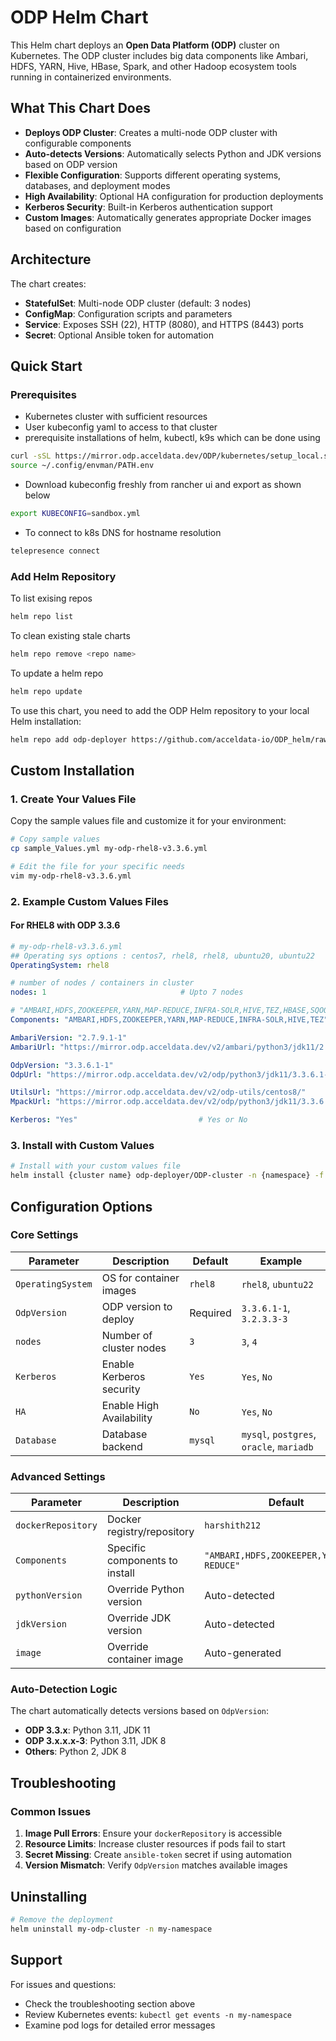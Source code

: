 # ODP Helm Chart

This Helm chart deploys an **Open Data Platform (ODP)** cluster on Kubernetes. The ODP cluster includes big data components like Ambari, HDFS, YARN, Hive, HBase, Spark, and other Hadoop ecosystem tools running in containerized environments.

## What This Chart Does

- **Deploys ODP Cluster**: Creates a multi-node ODP cluster with configurable components
- **Auto-detects Versions**: Automatically selects Python and JDK versions based on ODP version
- **Flexible Configuration**: Supports different operating systems, databases, and deployment modes
- **High Availability**: Optional HA configuration for production deployments
- **Kerberos Security**: Built-in Kerberos authentication support
- **Custom Images**: Automatically generates appropriate Docker images based on configuration

## Architecture

The chart creates:
- **StatefulSet**: Multi-node ODP cluster (default: 3 nodes)
- **ConfigMap**: Configuration scripts and parameters
- **Service**: Exposes SSH (22), HTTP (8080), and HTTPS (8443) ports
- **Secret**: Optional Ansible token for automation

## Quick Start

### Prerequisites

- Kubernetes cluster with sufficient resources
- User kubeconfig yaml to access to that cluster
- prerequisite installations of helm, kubectl, k9s which can be done using

```bash
curl -sSL https://mirror.odp.acceldata.dev/ODP/kubernetes/setup_local.sh | bash
source ~/.config/envman/PATH.env
```

- Download kubeconfig freshly from rancher ui and export as shown below

```bash
export KUBECONFIG=sandbox.yml
```

- To connect to k8s DNS for hostname resolution

```bash
telepresence connect
```



### Add Helm Repository

To list exising repos

```bash
helm repo list
```

To clean existing stale charts

```bash
helm repo remove <repo name>
```

To update a helm repo

```bash
helm repo update
```

To use this chart, you need to add the ODP Helm repository to your local Helm installation:

```bash
helm repo add odp-deployer https://github.com/acceldata-io/ODP_helm/raw/{{branch}}
```

## Custom Installation

### 1. Create Your Values File

Copy the sample values file and customize it for your environment:

```bash
# Copy sample values
cp sample_Values.yml my-odp-rhel8-v3.3.6.yml

# Edit the file for your specific needs
vim my-odp-rhel8-v3.3.6.yml
```

### 2. Example Custom Values Files

#### **For RHEL8 with ODP 3.3.6**
```yaml
# my-odp-rhel8-v3.3.6.yml
## Operating sys options : centos7, rhel8, rhel8, ubuntu20, ubuntu22
OperatingSystem: rhel8

# number of nodes / containers in cluster
nodes: 1                              # Upto 7 nodes

# "AMBARI,HDFS,ZOOKEEPER,YARN,MAP-REDUCE,INFRA-SOLR,HIVE,TEZ,HBASE,SQOOP,RANGER,RANGER-KMS,DRUID,OOZIE,IMPALA, HUE, SPARK3, KAFKA, KNOX, ZEPPELIN, HTTPFS,FLINK, KAFKA3, CRUISE_CONTROL3, IMPALA, PINOT, REGISTRY, AIRFLOW, NIFI, NIFI_REGISTRY, HUE"
Components: "AMBARI,HDFS,ZOOKEEPER,YARN,MAP-REDUCE,INFRA-SOLR,HIVE,TEZ"

AmbariVersion: "2.7.9.1-1"
AmbariUrl: "https://mirror.odp.acceldata.dev/v2/ambari/python3/jdk11/2.7.9.1-1/releases/rhel8/"

OdpVersion: "3.3.6.1-1"
OdpUrl: "https://mirror.odp.acceldata.dev/v2/odp/python3/jdk11/3.3.6.1-1/releases/rhel8/"

UtilsUrl: "https://mirror.odp.acceldata.dev/v2/odp-utils/centos8/"
MpackUrl: "https://mirror.odp.acceldata.dev/v2/odp/python3/jdk11/3.3.6.1-1/mpacks/"

Kerberos: "Yes"                           # Yes or No

```

### 3. Install with Custom Values

```bash
# Install with your custom values file
helm install {cluster name} odp-deployer/ODP-cluster -n {namespace} -f my-odp-rhel8-v3.3.6.yml
```

## Configuration Options

### Core Settings

| Parameter | Description | Default | Example |
|-----------|-------------|---------|---------|
| `OperatingSystem` | OS for container images | `rhel8` | `rhel8`, `ubuntu22` |
| `OdpVersion` | ODP version to deploy | Required | `3.3.6.1-1`, `3.2.3.3-3` |
| `nodes` | Number of cluster nodes | `3` | `3`, `4` |
| `Kerberos` | Enable Kerberos security | `Yes` | `Yes`, `No` |
| `HA` | Enable High Availability | `No` | `Yes`, `No` |
| `Database` | Database backend | `mysql` | `mysql`, `postgres`, `oracle`, `mariadb` |

### Advanced Settings

| Parameter | Description | Default |
|-----------|-------------|---------|
| `dockerRepository` | Docker registry/repository | `harshith212` |
| `Components` | Specific components to install | `"AMBARI,HDFS,ZOOKEEPER,YARN,MAP-REDUCE"` |
| `pythonVersion` | Override Python version | Auto-detected |
| `jdkVersion` | Override JDK version | Auto-detected |
| `image` | Override container image | Auto-generated |

### Auto-Detection Logic

The chart automatically detects versions based on `OdpVersion`:

- **ODP 3.3.x**: Python 3.11, JDK 11
- **ODP 3.x.x.x-3**: Python 3.11, JDK 8  
- **Others**: Python 2, JDK 8

## Troubleshooting

### Common Issues

1. **Image Pull Errors**: Ensure your `dockerRepository` is accessible
2. **Resource Limits**: Increase cluster resources if pods fail to start
3. **Secret Missing**: Create `ansible-token` secret if using automation
4. **Version Mismatch**: Verify `OdpVersion` matches available images


## Uninstalling

```bash
# Remove the deployment
helm uninstall my-odp-cluster -n my-namespace
```

## Support

For issues and questions:
- Check the troubleshooting section above
- Review Kubernetes events: `kubectl get events -n my-namespace`
- Examine pod logs for detailed error messages

